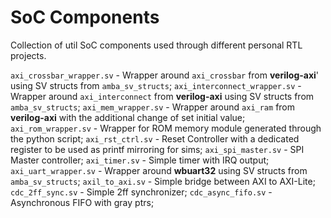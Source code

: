 # SoC Components 

Collection of util SoC components used through different personal RTL projects.

`axi_crossbar_wrapper.sv` - Wrapper around `axi_crossbar` from **verilog-axi**' using SV structs from `amba_sv_structs`;
`axi_interconnect_wrapper.sv` - Wrapper around `axi_interconnect` from **verilog-axi** using SV structs from `amba_sv_structs`;
`axi_mem_wrapper.sv` - Wrapper around `axi_ram` from **verilog-axi** with the additional change of set initial value;
`axi_rom_wrapper.sv` - Wrapper for ROM memory module generated through the python script;
`axi_rst_ctrl.sv` - Reset Controller with a dedicated register to be used as printf mirroring for sims;
`axi_spi_master.sv` - SPI Master controller;
`axi_timer.sv` - Simple timer with IRQ output;
`axi_uart_wrapper.sv` - Wrapper around **wbuart32** using SV structs from `amba_sv_structs`;
`axil_to_axi.sv` - Simple bridge between AXI to AXI-Lite;
`cdc_2ff_sync.sv` - Simple 2ff synchronizer;
`cdc_async_fifo.sv` - Asynchronous FIFO with gray ptrs;

